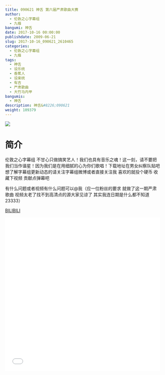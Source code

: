 ```yaml
---
title: 090621 神舌 第六届严肃歌曲大赛
author: 
  - 伦敦之心字幕组
  - 九條
bangumi: 神舌
date: 2017-10-16 00:00:00
publishdate: 2009-06-21
slug: 2017-10-16_090621_2610465
categories: 
  - 伦敦之心字幕组
  - 九條
tags: 
  - 神舌
  - 设乐统
  - 香蕉人
  - 设楽统
  - 有吉
  - 严肃歌曲
  - 大竹马内甲
bangumis: 
  - 神舌
description: 神舌&#8226;090621
weight: 109379
---
```


![](https://i.imgur.com/A3PFFnM.jpg)

# 简介  
伦敦之心字幕组 不甘心只做搞笑艺人！我们也具有音乐之魂！这一刻，请不要把我们当作谐星！因为我们是在用细腻的心为你们歌唱！下载地址在男女纠察队贴吧 想了解字幕组更新动态的请关注字幕组微博或者直接关注我 喜欢的就投个硬币 收藏下视频 贡献点弹幕吧


有什么问题或者视频有什么问题可以@我（应一位粉丝的要求 就做了这一期严肃歌曲 视频太老了找不到高清点的源大家见谅了 其实我连日期是什么都不知道23333）

  [BILIBILI](https://www.bilibili.com/video/av2610465/)


<div class="vcontainer">  <iframe class='video' src="//www.bilibili.com/html/html5player.html?cid=4076549&aid=2610465" width="100%" height="500" frameborder="0" allowfullscreen="allowfullscreen"></iframe></div>
